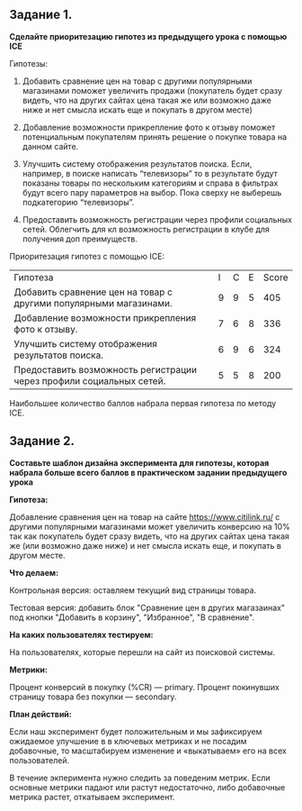 ## **Задание 1.**
**Сделайте приоритезацию гипотез из предыдущего урока с помощью ICE**

Гипотезы:
1. Добавить сравнение цен на товар с другими популярными магазинами поможет увеличить продажи (покупатель будет сразу видеть, что на других сайтах цена такая же или возможно даже ниже и нет смысла искать еще и покупать в другом месте)


2.  Добавление возможности прикрепление фото к отзыву поможет потенциальным покупателям принять решение о покупке товара на данном сайте. 


3.  Улучшить систему отображения результатов поиска. Если, например, в поиске написать “телевизоры” то в результате будут показаны товары по нескольким категориям и  справа в фильтрах будут всего пару параметров на выбор. Пока сверху не выберешь подкатегорию “телевизоры”. 


4.  Предоставить возможность регистрации через профили социальных сетей. Облегчить для кл возможность регистрации в клубе для получения доп преимуществ. 

Приоритезация гипотез с помощью ICE:

<table>
    <tr>
        <td>Гипотеза</td>
        <td>I</td>
        <td>C</td>
        <td>E</td>
        <td>Score</td>
    </tr>
    <tr>
        <td>Добавить сравнение цен на товар с другими популярными магазинами.</td>
        <td>9</td>
        <td>9</td>
        <td>5</td>
        <td>405</td>
    </tr>
     <tr>
        <td>Добавление возможности прикрепления фото к отзыву.</td>
        <td>7</td>
        <td>6</td>
        <td>8</td>
        <td>336</td>
    </tr>
     <tr>
        <td>Улучшить систему отображения результатов поиска.</td>
        <td>6</td>
        <td>9</td>
        <td>6</td>
        <td>324</td>
    </tr>
     <tr>
        <td>Предоставить возможность регистрации через профили социальных сетей.</td>
        <td>5</td>
        <td>5</td>
        <td>8</td>
        <td>200</td>
    </tr>
</table>

Наибольшее количество баллов набрала первая гипотеза по методу ICE.

## **Задание 2.**
**Составьте шаблон дизайна эксперимента для гипотезы, которая набрала больше всего баллов в практическом задании предыдущего урока**

**Гипотеза:** 

Добавление сравнения цен на товар на сайте https://www.citilink.ru/ с другими популярными магазинами может увеличить конверсию на 10%  так как покупатель будет сразу видеть, что на других сайтах цена такая же (или возможно даже ниже) и нет смысла искать еще, и покупать в другом месте.


**Что делаем:**

Контрольная версия: оставляем текущий вид страницы товара.

Тестовая версия: добавить блок "Сравнение цен в других магазаинах" под кнопки "Добавить в корзину", "Избранное", "В сравнение".


**На каких пользователях тестируем:**


На пользователях, которые перешли на сайт из поисковой системы.


**Метрики:**


Процент конверсий в покупку (%CR) — primary.
Процент покинувших страницу товара без покупки — secondary.

**План действий:**


Если наш эксперимент будет положительным и мы зафиксируем ожидаемое улучшение в в ключевых метриках и не посадим добавочные, то масштабируем изменение и «выкатываем» его на всех пользователей.

В течение экперимента нужно следить за поведеним метрик. Если основные метрики падают или растут недостаточно, либо добавочные метрика растет, откатываем эксперимент. 
